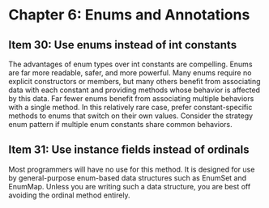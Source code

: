 # Chapter 6: Enums and Annotations

## Item 30: Use enums instead of int constants

The advantages of enum types over int constants are compelling. Enums are far more readable, safer, and more powerful. Many enums require no explicit constructors or members, but many others benefit from associating data with each constant and providing methods whose behavior is affected by this data. Far fewer enums benefit from associating multiple behaviors with a single method. In this relatively rare case, prefer constant-specific methods to enums that switch on their own values. Consider the strategy enum pattern if multiple enum constants share common behaviors.

## Item 31: Use instance fields instead of ordinals

Most programmers will have no use for this method. It is designed for use by general-purpose enum-based data structures such as EnumSet and EnumMap. Unless you are writing such a data structure, you are best off avoiding the ordinal method entirely.
